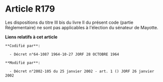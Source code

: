 # Article R179

Les dispositions du titre III bis du livre II du présent code (partie Réglementaire) ne sont pas applicables à l'élection du
sénateur de Mayotte.

**Liens relatifs à cet article**

	**Codifié par**:

	  - Décret n°64-1087 1964-10-27 JORF 28 OCTOBRE 1964

	**Modifié par**:

	  - Décret n°2002-105 du 25 janvier 2002 - art. 1 () JORF 26 janvier 2002
